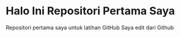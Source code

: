 # Halo Ini Repositori Pertama Saya
Repositori pertama saya untuk latihan GitHub
Saya edit dari Github
